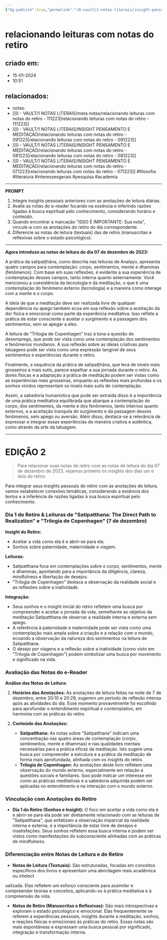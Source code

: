 ```yaml
---
{"dg-publish":true,"permalink":"/0-vault/1-notas-literais/insight-pensamento-e-meditacao/relacionando-leituras-com-notas-do-retiro-071223/","tags":["filosofia","literatura","interessesgerais","pesquisa","academia"],"dgHomeLink":true,"dgShowLocalGraph":true,"dgShowFileTree":true,"dgEnableSearch":true,"noteIcon":""}
---
```


# relacionando leituras com notas do retiro

## criado em: 
- 15-01-2024
- 10:51
## relacionados:
- notas: 
- [[0 - VAULT/1 NOTAS LITERAIS/meta notas/relacionando leituras com notas do retiro - 111223\|relacionando leituras com notas do retiro - 111223]]
- [[0 - VAULT/1 NOTAS LITERAIS/INSIGHT PENSAMENTO E MEDITAÇÃO/relacionando leituras com notas do retiro - 091223\|relacionando leituras com notas do retiro - 091223]]
- [[0 - VAULT/1 NOTAS LITERAIS/INSIGHT PENSAMENTO E MEDITAÇÃO/relacionando leituras com notas do retiro - 081223\|relacionando leituras com notas do retiro - 081223]]
- [[0 - VAULT/1 NOTAS LITERAIS/INSIGHT PENSAMENTO E MEDITAÇÃO/relacionando leituras com notas do retiro - 071223\|relacionando leituras com notas do retiro - 071223]]
#filosofia
#literatura
#interessesgerais
#pesquisa
#academia

---

**PROMPT**
1. Integre insights pessoais anteriores com as anotações de leitura diárias.
2. Avalie as notas do e-reader focando na essência e inferindo razões ligadas à busca espiritual pelo conhecimento, considerando horário e conteúdo.
3. Quando encontrar a marcação "ISSO É IMPORTANTE: Sua nota", vincule-a com as anotações do retiro do dia correspondente.
4. Diferencie as notas de leitura (textuais) das de retiro (manuscritas e reflexivas sobre o estado psicológico).




---



**Agora introduzo as notas de leitura do dia 07 de dezembro de 2023:**

A prática da satipaṭṭhāna, como descrita nas leituras de Analayo, apresenta quatro campos para contemplação: corpo, sentimentos, mente e dhammas (fenômenos). Com base em suas reflexões, é evidente a sua experiência de contemplação desses campos, tanto interna quanto externamente. Você mencionou a coexistência da tecnologia e da meditação, o que é uma contemplação do fenômeno externo (tecnologia) e a maneira como interage com a mente e o corpo. 

A ideia de que a meditação deve ser realizada livre de qualquer dependência ou apego também ecoa em sua reflexão sobre a aceitação da dor física e emocional como parte da experiência meditativa. Isso reflete a prática de estar consciente e aceitar o surgimento e a passagem dos sentimentos, sem se apegar a eles.

A leitura de "Trilogia de Copenhagen" traz à tona a questão do desemprego, que pode ser vista como uma contemplação dos sentimentos e fenômenos mundanos. A sua reflexão sobre as ideias criativas para tatuagens pode ser vista como uma expressão tangível de seus sentimentos e experiências durante o retiro.

Finalmente, a sequência da prática de satipaṭṭhāna, que leva de níveis mais grosseiros a mais sutis, parece espelhar a sua jornada durante o retiro. As dores físicas e a adaptação à prática de meditação podem ser vistas como as experiências mais grosseiras, enquanto as reflexões mais profundas e os sonhos vívidos representam os níveis mais sutis de contemplação.

Assim, a sabedoria humanística que pode ser extraída disso é a importância de uma prática meditativa equilibrada que abarque a contemplação do corpo, dos sentimentos, da mente e dos fenômenos, tanto internos quanto externos, e a aceitação tranquila do surgimento e da passagem desses fenômenos, sem apego ou aversão. Além disso, destaca-se a relevância de expressar e integrar essas experiências de maneira criativa e autêntica, como através da arte da tatuagem.

---

# EDIÇÃO 2

> Para relacionar suas notas de retiro com as notas de leitura do dia 07 de dezembro de 2023, vejamos primeiro os insights dos dias um e dois do retiro:

Para integrar seus insights pessoais do retiro com as anotações de leitura, vamos estabelecer conexões temáticas, considerando a essência dos textos e a inferência de razões ligadas à sua busca espiritual pelo conhecimento.

### Dia 1 do Retiro & Leituras de "Satipatthana: The Direct Path to Realization" e "Trilogia de Copenhagen" (7 de dezembro)

**Insight do Retiro:**

- Aceitar a vida como ela é e abrir-se para ela.
- Sonhos sobre paternidade, maternidade e viagem.

**Leituras:**

- Satipatthana foca em contemplações sobre o corpo, sentimentos, mente e dhammas, apontando para a importância da diligência, clareza, mindfulness e libertação de desejos.
- "Trilogia de Copenhagen" destaca a observação da realidade social e as reflexões sobre a inatividade.

**Integração:**

- Seus sonhos e o insight inicial do retiro refletem uma busca por compreender e aceitar a jornada da vida, semelhante ao objetivo da meditação Satipatthana de observar a realidade interna e externa sem apego.
- A referência à paternidade e maternidade pode ser vista como uma contemplação mais ampla sobre a criação e a relação com o mundo, ecoando a observação da natureza dos sentimentos na leitura de Satipatthana.
- O desejo por viagens e a reflexão sobre a inatividade (como visto em "Trilogia de Copenhagen") podem simbolizar uma busca por movimento e significado na vida.

### Avaliação das Notas do e-Reader

**Análise das Notas de Leitura:**

1. **Horários das Anotações:** As anotações de leitura feitas na noite de 7 de dezembro, entre 20:10 e 20:29, sugerem um período de reflexão intensa após as atividades do dia. Esse momento provavelmente foi escolhido para aprofundar o entendimento espiritual e contemplativo, em harmonia com as práticas do retiro.
    
2. **Conteúdo das Anotações:**
    
    - **Satipatthana:** As notas sobre "Satipatthana" indicam uma concentração nas quatro áreas de contemplação (corpo, sentimentos, mente e dhammas) e nas qualidades mentais necessárias para a prática eficaz da meditação. Isto sugere uma busca por compreender a estrutura e a prática da meditação de forma mais aprofundada, alinhada com os insights do retiro.
    - **Trilogia de Copenhagen:** As anotações deste livro refletem uma observação do mundo externo, especialmente em relação a questões sociais e familiares. Isso pode indicar um interesse em como as práticas meditativas e a sabedoria adquirida podem ser aplicadas no entendimento e na interação com o mundo externo.

### Vinculação com Anotações do Retiro

- **Dia 1 do Retiro (Sonhos e Insight):** O foco em aceitar a vida como ela é e abrir-se para ela pode ser diretamente relacionado com as leituras de "Satipatthana", que enfatizam a observação imparcial da realidade interna e externa, e a importância de estar livre de desejos e insatisfações. Seus sonhos refletem essa busca interna e podem ser vistos como manifestações do subconsciente alinhadas com as práticas de mindfulness.

### Diferenciação entre Notas de Leitura e de Retiro

- **Notas de Leitura (Textuais):** São estruturadas, focadas em conceitos específicos dos livros e apresentam uma abordagem mais acadêmica ou intelect

ualizada. Elas refletem um esforço consciente para assimilar e compreender teorias e conceitos, aplicando-os à prática meditativa e à compreensão da vida.

- **Notas de Retiro (Manuscritas e Reflexivas):** São mais introspectivas e exploram o estado psicológico e emocional. Elas frequentemente se referem a experiências pessoais, insights durante a meditação, sonhos, e reações físicas e emocionais às práticas do retiro. Essas notas são mais espontâneas e expressam uma busca pessoal por significado, integração e transformação interna.